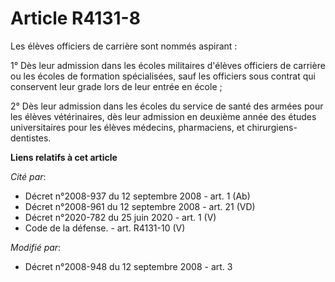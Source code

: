 # Article R4131-8

Les élèves officiers de carrière sont nommés aspirant : 

1° Dès leur admission dans les écoles militaires d'élèves officiers de carrière ou les écoles de formation spécialisées, sauf
les officiers sous contrat qui conservent leur grade lors de leur entrée en école ; 

2° Dès leur admission dans les écoles du service de santé des armées pour les élèves vétérinaires, dès leur admission en
deuxième année des études universitaires pour les élèves médecins, pharmaciens, et chirurgiens-dentistes.

**Liens relatifs à cet article**

_Cité par_:

  - Décret n°2008-937 du 12 septembre 2008 - art. 1 (Ab)
  - Décret n°2008-961 du 12 septembre 2008 - art. 21 (VD)
  - Décret n°2020-782 du 25 juin 2020 - art. 1 (V)
  - Code de la défense. - art. R4131-10 (V)

_Modifié par_:

  - Décret n°2008-948 du 12 septembre 2008 - art. 3
